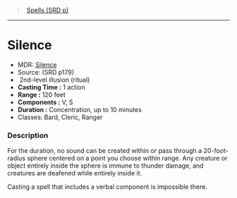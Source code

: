﻿---
!SpellItem
Family: SpellVO
Level: 2
Type: illusion
Ritual: ritual
CastingTime: 1 action
Range: 120 feet
Components: V, S
Duration: Concentration, up to 10 minutes
Classes: Bard, Cleric, Ranger
Id: spells_vo.md#silence
ParentLink: spells_vo.md#spells-srd-p
Name: Silence
ParentName: Spells (SRD p)
NameLevel: 1
AltName: '[Silence](hd_spells_silence.md)'
Source: (SRD p179)
Attributes: {}
---
> [Spells (SRD p)](srd_spells.md)

---

# Silence

- MDR: [Silence](hd_spells_silence.md)
- Source: (SRD p179)
-  2nd-level illusion (ritual)
- **Casting Time :** 1 action
- **Range :** 120 feet
- **Components :** V, S
- **Duration :** Concentration, up to 10 minutes
- Classes: Bard, Cleric, Ranger

### Description

For the duration, no sound can be created within or pass through a 20-foot-radius sphere centered on a point you choose within range. Any creature or object entirely inside the sphere is immune to thunder damage, and creatures are deafened while entirely inside it.

Casting a spell that includes a verbal component is impossible there.

